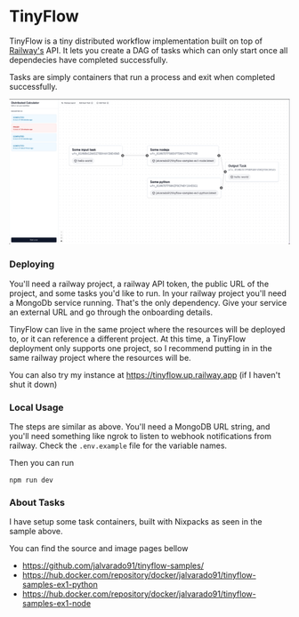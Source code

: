 # TinyFlow 

TinyFlow is a tiny distributed workflow implementation built on top of [Railway's](https://railway.app/) API. It lets you create a DAG of tasks which can only start once all dependecies have completed successfully. 

Tasks are simply containers that run a process and exit when completed successfully. 

![Alt text](image.png)

### Deploying

You'll need a railway project, a railway API token, the public URL of the project, and some tasks you'd like to run. 
In your railway project you'll need a MongoDb service running. That's the only dependency. Give your service an external URL and go through the onboarding details.

TinyFlow can live in the same project where the resources will be deployed to, or it can reference a different project. At this time, a TinyFlow deployment only supports one project, so I recommend putting in in the same railway project where the resources will be.

You can also try my instance at https://tinyflow.up.railway.app (if I haven't shut it down)

### Local Usage
The steps are similar as above. You'll need a MongoDB URL string, and you'll need something like ngrok to listen to webhook notifications from railway. Check the `.env.example` file for the variable names. 

Then you can run 

```
npm run dev
```

### About Tasks
I have setup some task containers, built with Nixpacks as seen in the sample above. 

You can find the source and image pages bellow

- https://github.com/jalvarado91/tinyflow-samples/
- https://hub.docker.com/repository/docker/jalvarado91/tinyflow-samples-ex1-python
- https://hub.docker.com/repository/docker/jalvarado91/tinyflow-samples-ex1-node
